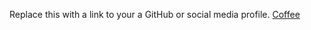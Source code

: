 Replace this with a link to your a GitHub or social media profile.
[Coffee](https://www.facebook.com/CoffeaCoffeeMY/)
